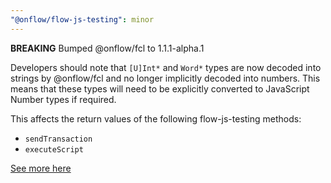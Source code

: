 ```yaml
---
"@onflow/flow-js-testing": minor
---
```


**BREAKING** Bumped @onflow/fcl to 1.1.1-alpha.1

Developers should note that `[U]Int*` and `Word*` types are now decoded into strings by @onflow/fcl and no longer implicitly decoded into numbers.  This means that these types will need to be explicitly converted to JavaScript Number types if required.

This affects the return values of the following flow-js-testing methods:

 - `sendTransaction`
 - `executeScript`

[See more here](https://github.com/onflow/fcl-js/blob/%40onflow/fcl%401.0.3-alpha.1/packages/sdk/CHANGELOG.md#100-alpha0)